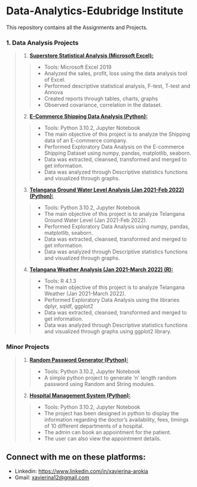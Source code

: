 # Data-Analytics-Edubridge Institute
This repository contains all the Assignments and Projects.

### 1. Data Analysis Projects
>1. [**Superstore Statistical Analysis (Microsoft Excel):**](https://github.com/xavierina12/Data-Analytics/tree/main/Projects/Superstore%20Statistical%20Analysis)  
>> * Tools: Microsoft Excel 2019 
>> * Analyzed the sales, profit, loss using the data analysis tool of Excel. 
>> * Performed descriptive statistical analysis, F-test, T-test and Annova
>> * Created reports through tables, charts, graphs 
>> * Observed covariance, correlation in the dataset.
>2. [**E-Commerce Shipping Data Analysis (Python):**](https://github.com/xavierina12/Data-Analytics/tree/main/Projects/E-Commerce%20Shipping%20Data%20Analysis) 
>> * Tools: Python 3.10.2, Jupyter Notebook
>> * The main objective of this project is to analyze the Shipping data of an E-commerce company. 
>> * Performed Exploratory Data Analysis on the E-commerce Shipping Dataset using numpy, pandas, matplotlib, seaborn. 
>> * Data was extracted, cleansed, transformed and merged to get information. 
>> * Data was analyzed through Descriptive statistics functions and visualized through graphs. 
>3. [**Telangana Ground Water Level Analysis (Jan 2021-Feb 2022) (Python):**](https://github.com/xavierina12/Data-Analytics/tree/main/Projects/Telangana%20Ground%20Water%20Level%20Analysis%20Jan%202021%20-%20Feb%202022) 
>> * Tools: Python 3.10.2, Jupyter Notebook
>> * The main objective of this project is to analyze Telangana Ground Water Level (Jan 2021-Feb 2022). 
>> * Performed Exploratory Data Analysis using numpy, pandas, matplotlib, seaborn. 
>> * Data was extracted, cleansed, transformed and merged to get information. 
>> * Data was analyzed through Descriptive statistics functions and visualized through graphs.
>4. [**Telangana Weather Analysis (Jan 2021-March 2022) (R):**](https://github.com/xavierina12/Data-Analytics/tree/main/Projects/Telangana%20Weather%20Analysis%20Jan%202021-March%202022) 
>> * Tools: R 4.1.3
>> * The main objective of this project is to analyze Telangana Weather (Jan 2021-March 2022). 
>> * Performed Exploratory Data Analysis using the libraries dplyr, sqldf, ggplot2
>> * Data was extracted, cleansed, transformed and merged to get information. 
>> * Data was analyzed through Descriptive statistics functions and visualized through graphs using ggplot2 library.


### Minor Projects
>1. [**Random Password Generator (Python):**](https://github.com/xavierina12/Data-Analytics/tree/main/Projects/Random%20Password%20Generator) 
>> * Tools: Python 3.10.2, Jupyter Notebook
>> * A simple python project to generate 'n' length random password using Random and String modules. 
>2. [**Hospital Management System (Python):**](https://github.com/xavierina12/Data-Analytics/tree/main/Projects/Hospital%20Management%20System) 
>> * Tools: Python 3.10.2, Jupyter Notebook
>> * The project has been designed in python to display the information regarding the doctor’s availability, fees, timings of 10 different departments of a hospital. 
>> * The admin can book an appointment for the patient.
>> * The user can also view the appointment details. 

## Connect with me on these platforms:
* Linkedin: https://www.linkedin.com/in/xavierina-arokia
* Gmail: xavierina12@gmail.com
